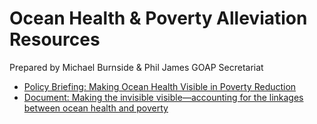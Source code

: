 # Ocean Health & Poverty Alleviation Resources

Prepared by Michael Burnside & Phil James
GOAP Secretariat

- [Policy Briefing: Making Ocean Health Visible in Poverty Reduction](policy_briefing_ocean_health.md)
- [Document: Making the invisible visible—accounting for the linkages between ocean health and poverty](document_ocean_health_poverty_linkages.md)
